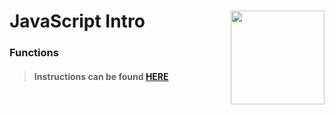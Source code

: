 # JavaScript Intro <img align="right" src="https://github.com/Learning-Fuze/prototypes_C9.17/blob/assets/assets/images/logos/LF_LOGO.png?raw=true" width="150">
### Functions

>#### Instructions can be found <a href="http://learning-fuze.github.io/prototypes_C9.17/#/JS-Functions" target="_blank">HERE</a>